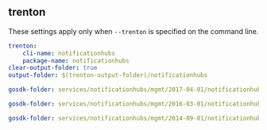
## trenton

These settings apply only when `--trenton` is specified on the command line.

``` yaml $(trenton)
trenton:
    cli-name: notificationhubs
    package-name: notificationhubs
clear-output-folder: true
output-folder: $(trenton-output-folder)/notificationhubs
```

``` yaml $(tag) == 'package-2017-04' && $(trenton)
gosdk-folder: services/notificationhubs/mgmt/2017-04-01/notificationhubs
```

``` yaml $(tag) == 'package-2016-03' && $(trenton)
gosdk-folder: services/notificationhubs/mgmt/2016-03-01/notificationhubs
```

``` yaml $(tag) == 'package-2014-09' && $(trenton)
gosdk-folder: services/notificationhubs/mgmt/2014-09-01/notificationhubs
```
